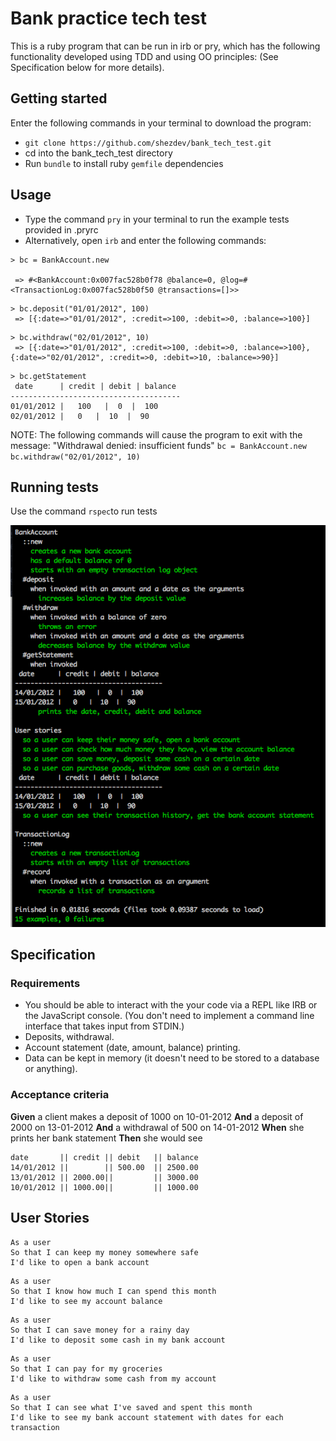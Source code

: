 # Bank practice tech test

This is a ruby program that can be run in irb or pry, which has the following
functionality developed using TDD and using OO principles:
(See Specification below for more details).

## Getting started
Enter the following commands in your terminal to download the program:
- `git clone https://github.com/shezdev/bank_tech_test.git`
- cd into the bank_tech_test directory
- Run `bundle` to install ruby `gemfile` dependencies

## Usage
- Type the command `pry` in your terminal to run the example tests provided in .pryrc
- Alternatively, open `irb` and enter the following commands:

```
> bc = BankAccount.new

 => #<BankAccount:0x007fac528b0f78 @balance=0, @log=#<TransactionLog:0x007fac528b0f50 @transactions=[]>>
```
```
> bc.deposit("01/01/2012", 100)
 => [{:date=>"01/01/2012", :credit=>100, :debit=>0, :balance=>100}]
```

```
> bc.withdraw("02/01/2012", 10)
 => [{:date=>"01/01/2012", :credit=>100, :debit=>0, :balance=>100}, {:date=>"02/01/2012", :credit=>0, :debit=>10, :balance=>90}]
```

```
> bc.getStatement
 date      | credit | debit | balance
--------------------------------------
01/01/2012 |   100   |  0  |  100
02/01/2012 |   0   |  10  |  90
```

NOTE: The following commands will cause the program to exit with the message:
"Withdrawal denied: insufficient funds"
`bc = BankAccount.new`
`bc.withdraw("02/01/2012", 10)`

## Running tests

Use the command `rspec`to run tests

![RSpec tests](rspec.png)

## Specification

### Requirements

* You should be able to interact with the your code via a REPL like IRB or the JavaScript console.  (You don't need to implement a command line interface that takes input from STDIN.)
* Deposits, withdrawal.
* Account statement (date, amount, balance) printing.
* Data can be kept in memory (it doesn't need to be stored to a database or anything).

### Acceptance criteria

**Given** a client makes a deposit of 1000 on 10-01-2012
**And** a deposit of 2000 on 13-01-2012
**And** a withdrawal of 500 on 14-01-2012
**When** she prints her bank statement
**Then** she would see

```
date       || credit || debit   || balance
14/01/2012 ||        || 500.00  || 2500.00
13/01/2012 || 2000.00||         || 3000.00
10/01/2012 || 1000.00||         || 1000.00
```

## User Stories
```
As a user
So that I can keep my money somewhere safe
I'd like to open a bank account
```
```
As a user
So that I know how much I can spend this month
I'd like to see my account balance
```
```
As a user
So that I can save money for a rainy day
I'd like to deposit some cash in my bank account
```
```
As a user
So that I can pay for my groceries
I'd like to withdraw some cash from my account
```
```
As a user
So that I can see what I've saved and spent this month
I'd like to see my bank account statement with dates for each transaction
```
